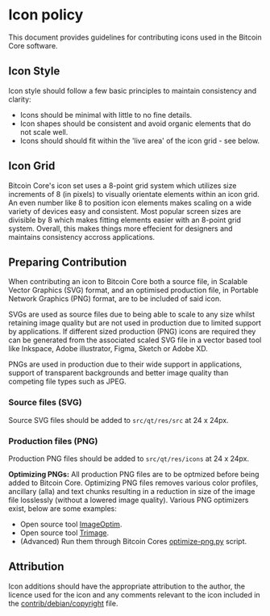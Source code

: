 # Icon policy
This document provides guidelines for contributing icons used in the Bitcoin Core software.



## Icon Style
Icon style should follow a few basic principles to maintain consistency and clarity:

- Icons should be minimal with little to no fine details. 
- Icon shapes should be consistent and avoid organic elements that do not scale well.
- Icons should should fit within the 'live area' of the icon grid - see below. 



## Icon Grid
Bitcoin Core's icon set uses a 8-point grid system which utilizes size increments of 8 (in pixels) to visually orientate elements within an icon grid. An even
number like 8 to position icon elements makes scaling on a wide variety of devices easy and consistent. Most popular screen sizes are divisible by 8 which makes 
fitting elements easier with an 8-point grid system. Overall, this makes things more effecient for designers and maintains consistency accross applications. 



## Preparing Contribution
When contributing an icon to Bitcoin Core both a source file, in Scalable Vector Graphics (SVG) format, and an optimised production file, in Portable Network 
Graphics (PNG) format, are to be included of said icon.

SVGs are used as source files due to being able to scale to any size whilst retaining image quality but are not used in production due to limited support by 
applications. If different sized production (PNG) icons are required they can be generated from the associated scaled SVG file in a vector based tool like 
Inkspace, Adobe illustrator, Figma, Sketch or Adobe XD.

PNGs are used in production due to their wide support in applications, support of transparent backgrounds and better image quality than competing file types 
such as JPEG.

### Source files (SVG)
Source SVG files should be added to `src/qt/res/src` at 24 x 24px.

### Production files (PNG)
Production PNG files should be added to `src/qt/res/icons` at 24 x 24px.

**Optimizing PNGs:** All production PNG files are to be optmized before being added to Bitcoin Core. Optimizing PNG files removes various color profiles, 
ancillary (alla) and text chunks resulting in a reduction in size of the image file losslessly (without a lowered image quality). Various PNG optimizers exist, 
below are some examples:

- Open source tool [ImageOptim](https://imageoptim.com/api).
- Open source tool [Trimage](https://trimage.org/).
- (Advanced) Run them through Bitcoin Cores [optimize-png.py](https://github.com/bitcoin-core/bitcoin-maintainer-tools/blob/master/optimise-pngs.py) script.



## Attribution 
Icon additions should have the appropriate attribution to the author, the licence used for the icon and any comments relevant to the icon included in the 
[contrib/debian/copyright](https://github.com/bitcoin-core/gui/blob/master/contrib/debian/copyright) file.
